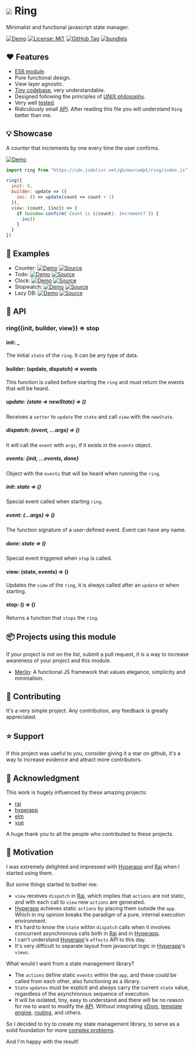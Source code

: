 # ![](favicon.ico) Ring

Minimalist and functional javascript state manager.

[![Demo](https://img.shields.io/badge/Demo-blue)](https://marcodpt.github.io/ring/)
[![License: MIT](https://img.shields.io/badge/License-MIT-yellow.svg)](https://opensource.org/licenses/MIT)
[![GitHub Tag](https://img.shields.io/github/v/tag/marcodpt/ring)](https://github.com/marcodpt/ring/tags)
[![bundlejs](https://deno.bundlejs.com/badge?q=https://raw.githubusercontent.com/marcodpt/ring/main/index.js&treeshake=[{default}])](https://bundlejs.com/?q=https://raw.githubusercontent.com/marcodpt/ring/main/index.js&treeshake=[{default}])

## ❤️ Features
 - [ES6 module](https://github.com/marcodpt/ring/blob/main/index.js).
 - Pure functional design.
 - View layer agnostic.
 - [Tiny codebase](https://github.com/marcodpt/ring/blob/main/index.js),
very understandable.
 - Designed following the principles of
[UNIX philosophy](https://en.wikipedia.org/wiki/Unix_philosophy).
 - Very well [tested](https://marcodpt.github.io/ring/tests/).
 - Ridiculously small [API](#-api). After reading this file you will
understand `Ring` better than me.

## 💡 Showcase
A counter that increments by one every time the user confirms.

[![Demo](https://img.shields.io/badge/Demo-blue)](https://marcodpt.github.io/ring/examples/simple.html)

```js
import ring from "https://cdn.jsdelivr.net/gh/marcodpt/ring/index.js"

ring({
  init: 0,
  builder: update => ({
    inc: () => update(count => count + 1)
  }),
  view: (count, {inc}) => {
    if (window.confirm(`Count is ${count}. Increment?`)) {
      inc()
    }
  }
})
```

## 💯 Examples

 - Counter:
[![Demo](https://img.shields.io/badge/Demo-blue)](https://marcodpt.github.io/ring/examples/counter.html)
[![Source](https://img.shields.io/badge/Source-gray)](https://github.com/marcodpt/ring/blob/main/examples/counter.html)
 - Todo:
[![Demo](https://img.shields.io/badge/Demo-blue)](https://marcodpt.github.io/ring/examples/todo.html)
[![Source](https://img.shields.io/badge/Source-gray)](https://github.com/marcodpt/ring/blob/main/examples/todo.html)
 - Clock:
[![Demo](https://img.shields.io/badge/Demo-blue)](https://marcodpt.github.io/ring/examples/clock.html)
[![Source](https://img.shields.io/badge/Source-gray)](https://github.com/marcodpt/ring/blob/main/examples/clock.html)
 - Stopwatch:
[![Demo](https://img.shields.io/badge/Demo-blue)](https://marcodpt.github.io/ring/examples/stopwatch.html)
[![Source](https://img.shields.io/badge/Source-gray)](https://github.com/marcodpt/ring/blob/main/examples/stopwatch.html)
 - Lazy DB:
[![Demo](https://img.shields.io/badge/Demo-blue)](https://marcodpt.github.io/ring/examples/lazy_db.html)
[![Source](https://img.shields.io/badge/Source-gray)](https://github.com/marcodpt/ring/blob/main/examples/lazy_db.html)

## 📖 API

### ring({init, builder, view}) => stop

#### init: _
The initial `state` of the `ring`. It can be any type of data.

#### builder: (update, dispatch) => events
This function is called before starting the `ring` and must return the events
that will be heard.

##### update: (state => newState) => ()
Receives a `setter` to `update` the `state` and call `view` with the
`newState`.

##### dispatch: (event, ...args) => ()
It will call the `event` with `args`, if it exists in the `events` object.

##### events: {init, ...events, done}
Object with the `events` that will be heard when running the `ring`.

##### init: state => ()
Special event called when starting `ring`.

##### event: (...args) => ()
The function signature of a user-defined event. Event can have any name.

##### done: state => ()
Special event triggered when `stop` is called.

#### view: (state, events) => ()
Updates the `view` of the `ring`, it is always called after an `update` or when
starting.

#### stop: () => ()
Returns a function that `stops` the `ring`.

## 📦 Projects using this module
If your project is not on the list, submit a pull request, it is a way to
increase awareness of your project and this module.

 - [Merlin](https://github.com/marcodpt/merlin): A functional JS framework that
values elegance, simplicity and minimalism. 

## 🤝 Contributing
It's a very simple project.
Any contribution, any feedback is greatly appreciated.

## ⭐ Support
If this project was useful to you, consider giving it a star on github, it's a
way to increase evidence and attract more contributors.

## 🙏 Acknowledgment
This work is hugely influenced by these amazing projects:
 - [raj](https://github.com/andrejewski/raj)
 - [hyperapp](https://github.com/jorgebucaran/hyperapp)
 - [elm](https://github.com/elm)
 - [vue](https://github.com/vuejs/vue)

A huge thank you to all the people who contributed to these projects.

## 📢 Motivation
I was extremely delighted and impressed with
[Hyperapp](https://github.com/jorgebucaran/hyperapp) and
[Raj](https://github.com/andrejewski/raj) when I started using them.

But some things started to bother me:
 - `view` receives `dispatch` in [Raj](https://github.com/andrejewski/raj),
which implies that `actions` are not static, and with each call to `view` new
`actions` are generated.
 - [Hyperapp](https://github.com/jorgebucaran/hyperapp) achieves static
`actions` by placing them outside the `app`. Which in my opinion breaks the
paradigm of a pure, internal execution environment.
 - It's hard to know the `state` within `dispatch` calls when it involves
concurrent asynchronous calls both in
[Raj](https://github.com/andrejewski/raj) and in
[Hyperapp](https://github.com/jorgebucaran/hyperapp).
 - I can't understand [Hyperapp](https://github.com/jorgebucaran/hyperapp)'s
`effects` API to this day.
 - It's very difficult to separate layout from javascript logic in
[Hyperapp](https://github.com/jorgebucaran/hyperapp)'s `views`.

What would I want from a state management library?
 - The `actions` define static `events` within the `app`, and these could be
called from each other, also functioning as a library.
 - `State` `updates` must be explicit and always carry the current `state`
value, regardless of the asynchronous sequence of execution.
 - It will be isolated, tiny, easy to understand and there will be no reason
for me to want to modify the [API](#-api). Without integrating
[vDom](https://github.com/jorgebucaran/superfine),
[template engine](https://github.com/marcodpt/tint),
[routing](https://github.com/marcodpt/wand),
and others.

So I decided to try to create my state management library, to serve as a solid
foundation for more [complex problems](https://github.com/marcodpt/merlin).

And I'm happy with the result!

